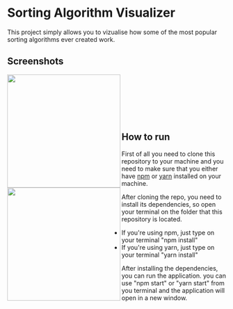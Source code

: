 # Sorting Algorithm Visualizer

This project simply allows you to vizualise how some of the most popular sorting algorithms ever created work.

## Screenshots
<div>
  <img width="260" align="left" src="Screenshots/ScreenRecorderProject1.gif">
  <img width="260" align="left" src="Screenshots/Sorting_1.gif">
</div>

<br/><br/><br/><br/><br/><br/>

## How to run

First of all you need to clone this repository to your machine and you need to make sure that you either have [npm](https://www.npmjs.com/get-npm) or [yarn](https://yarnpkg.com/en/) installed on your machine.

After cloning the repo, you need to install its dependencies, so open your terminal on the folder that this repository is located.
* If you're using npm, just type on your terminal "npm install"
* If you're using yarn, just type on your terminal "yarn install"

After installing the dependencies, you can run the application. you can use "npm start" or "yarn start" from you terminal and the application will open in a new window.
